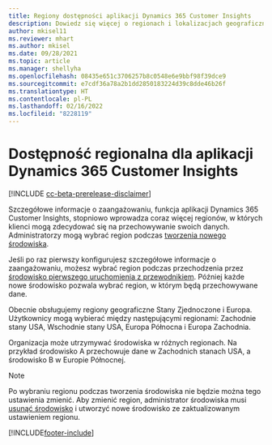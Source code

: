 ```yaml
---
title: Regiony dostępności aplikacji Dynamics 365 Customer Insights
description: Dowiedz się więcej o regionach i lokalizacjach geograficznych, w których usługa jest wdrażana.
author: mkisel11
ms.reviewer: mhart
ms.author: mkisel
ms.date: 09/28/2021
ms.topic: article
ms.manager: shellyha
ms.openlocfilehash: 08435e651c3706257b8c0548e6e9bbf98f39dce9
ms.sourcegitcommit: e7cdf36a78a2b1dd2850183224d39c8dde46b26f
ms.translationtype: HT
ms.contentlocale: pl-PL
ms.lasthandoff: 02/16/2022
ms.locfileid: "8228119"
---
```

# <a name="regional-availability-for-dynamics-365-customer-insights"></a>Dostępność regionalna dla aplikacji Dynamics 365 Customer Insights

[!INCLUDE [cc-beta-prerelease-disclaimer](includes/cc-beta-prerelease-disclaimer.md)]

Szczegółowe informacje o zaangażowaniu, funkcja aplikacji Dynamics 365 Customer Insights, stopniowo wprowadza coraz więcej regionów, w których klienci mogą zdecydować się na przechowywanie swoich danych. Administratorzy mogą wybrać region podczas [tworzenia nowego środowiska](create-new-environment.md). 

Jeśli po raz pierwszy konfigurujesz szczegółowe informacje o zaangażowaniu, możesz wybrać region podczas przechodzenia przez [środowisko pierwszego uruchomienia z przewodnikiem](quickstart.md). Później każde nowe środowisko pozwala wybrać region, w którym będą przechowywane dane.

Obecnie obsługujemy regiony geograficzne Stany Zjednoczone i Europa. Użytkownicy mogą wybierać między następującymi regionami: Zachodnie stany USA, Wschodnie stany USA, Europa Północna i Europa Zachodnia.

Organizacja może utrzymywać środowiska w różnych regionach. Na przykład środowisko A przechowuje dane w Zachodnich stanach USA, a środowisko B w Europie Północnej.

> [!NOTE]
> Po wybraniu regionu podczas tworzenia środowiska nie będzie można tego ustawienia zmienić. Aby zmienić region, administrator środowiska musi [usunąć środowisko](manage-environments-workspaces.md#delete-an-environment) i utworzyć nowe środowisko ze zaktualizowanym ustawieniem regionu.


[!INCLUDE[footer-include](../includes/footer-banner.md)]
